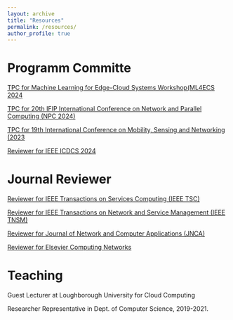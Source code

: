 ```yaml
---
layout: archive
title: "Resources"
permalink: /resources/
author_profile: true
---
```


# Programm Committe

[TPC for Machine Learning for Edge-Cloud Systems Workshop(ML4ECS 2024](https://ml4ecs.e-ce.uth.gr/#program)

[TPC for 20th IFIP International Conference on Network and Parallel Computing (NPC 2024)](https://www.npc-conference.com/#/npc2024/)

[TPC for 19th International Conference on Mobility, Sensing and Networking (2023](https://ieee-msn.org/2023/progcom.php)

[Reviewer for IEEE ICDCS 2024](https://icdcs2024.icdcs.org/)

# Journal Reviewer

[Reviewer for IEEE Transactions on Services Computing (IEEE TSC)](https://ieeexplore.ieee.org/xpl/RecentIssue.jsp?punumber=4629386)

[Reviewer for IEEE Transactions on Network and Service Management (IEEE TNSM)](https://ieeexplore.ieee.org/xpl/RecentIssue.jsp?punumber=4275028)

[Reviewer for Journal of Network and Computer Applications (JNCA)](https://www.sciencedirect.com/journal/journal-of-network-and-computer-applications)

[Reviewer for Elsevier Computing Networks](https://www.sciencedirect.com/journal/computer-networks)

# Teaching

 Guest Lecturer at Loughborough University for Cloud Computing
 
 Researcher Representative in Dept. of Computer Science, 2019-2021.